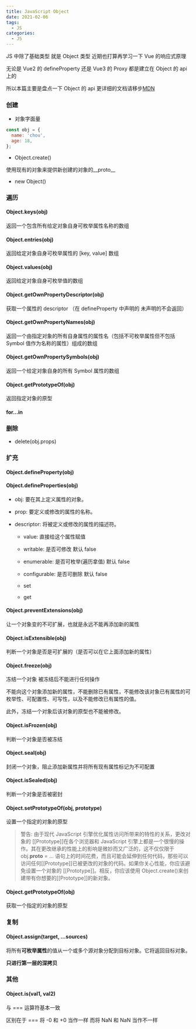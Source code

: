 ```yaml
---
title: JavaScript Object
date: 2021-02-06
tags:
  - JS
categories:
  - JS
---
```


JS 中除了基础类型 就是 Object 类型 近期也打算再学习一下 Vue 的响应式原理

无论是 Vue2 的 defineProperty 还是 Vue3 的 Proxy 都是建立在 Object 的 api 上的

所以本篇主要是盘点一下 Object 的 api 更详细的文档请移步<a href="https://developer.mozilla.org/zh-CN/docs/Web/JavaScript/Reference/Global_Objects/Object">MDN</a>

<!--more-->

### 创建

- 对象字面量

```js
const obj = {
  name: 'chou',
  age: 18,
};
```

- Object.create()

使用现有的对象来提供新创建的对象的__proto__

- new Object()

### 遍历

#### Object.keys(obj)

返回一个包含所有给定对象自身可枚举属性名称的数组

#### Object.entries(obj)

返回给定对象自身可枚举属性的 [key, value] 数组

#### Object.values(obj)

返回给定对象自身可枚举值的数组

#### Object.getOwnPropertyDescriptor(obj)

获取一个属性的 descriptor （在 defineProperty 中声明的 未声明的不会返回）

#### Object.getOwnPropertyNames(obj)

返回一个由指定对象的所有自身属性的属性名（包括不可枚举属性但不包括 Symbol 值作为名称的属性）组成的数组

#### Object.getOwnPropertySymbols(obj)

返回一个给定对象自身的所有 Symbol 属性的数组

#### Object.getPrototypeOf(obj)

返回指定对象的原型

#### for...in

### 删除

- delete(obj.props)

### 扩充

#### Object.defineProperty(obj)

#### Object.defineProperties(obj)

- obj: 要在其上定义属性的对象。

- prop: 要定义或修改的属性的名称。

- descriptor: 将被定义或修改的属性的描述符。

  - value: 直接给这个属性赋值

  - writable: 是否可修改 默认 false

  - enumerable: 是否可枚举(遍历拿值) 默认 false

  - configurable: 是否可删除 默认 false

  - set

  - get

#### Object.preventExtensions(obj)

让一个对象变的不可扩展，也就是永远不能再添加新的属性

#### Object.isExtensible(obj)

判断一个对象是否是可扩展的（是否可以在它上面添加新的属性）

#### Object.freeze(obj)

冻结一个对象 被冻结后不能进行任何操作

不能向这个对象添加新的属性，不能删除已有属性，不能修改该对象已有属性的可枚举性、可配置性、可写性，以及不能修改已有属性的值。

此外，冻结一个对象后该对象的原型也不能被修改。

#### Object.isFrozen(obj)

判断一个对象是否被冻结

#### Object.seal(obj)

封闭一个对象，阻止添加新属性并将所有现有属性标记为不可配置

#### Object.isSealed(obj)

判断一个对象是否被密封

#### Object.setPrototypeOf(obj, prototype)

设置一个指定的对象的原型

> 警告: 由于现代 JavaScript 引擎优化属性访问所带来的特性的关系，更改对象的 [[Prototype]]在各个浏览器和 JavaScript 引擎上都是一个很慢的操作。其在更改继承的性能上的影响是微妙而又广泛的，这不仅仅限于 obj.**proto** = ... 语句上的时间花费，而且可能会延伸到任何代码，那些可以访问任何[[Prototype]]已被更改的对象的代码。如果你关心性能，你应该避免设置一个对象的 [[Prototype]]。相反，你应该使用 Object.create()来创建带有你想要的[[Prototype]]的新对象。

#### Object.getPrototypeOf(obj)

获取一个指定的对象的原型

### 复制

#### Object.assign(target, ...sources)

将所有**可枚举属性**的值从一个或多个源对象分配到目标对象。它将返回目标对象。

**只进行第一层的深拷贝**

### 其他

#### Object.is(val1, val2)

与 === 运算符基本一致

区别在于 === 将 -0 和 +0 当作一样 而将 NaN 和 NaN 当作不一样
